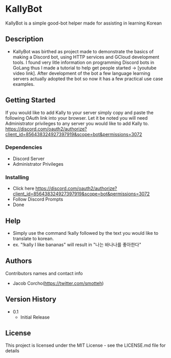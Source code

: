 # KallyBot

 KallyBot is a simple good-bot helper made for assisting in learning Korean

## Description

* KallyBot was birthed as project made to demonstrate the basics of making a Discord bot, using HTTP services and GCloud development tools. I found very litle information on programming Discord bots in GoLang thus I made a tutorial to help get people started -> [youtube video link]. After development of the bot a few language learning servers actually adopted the bot so now it has a few practical use case examples.

## Getting Started

If you would like to add Kally to your server simply copy and paste the following OAuth link into your browser. Let it be noted you will need Administrator privileges to any server you would like to add Kally to. https://discord.com/oauth2/authorize?client_id=856438324927397919&scope=bot&permissions=3072

### Dependencies

* Discord Server
* Administrator Privileges

### Installing

* Click here https://discord.com/oauth2/authorize?client_id=856438324927397919&scope=bot&permissions=3072
* Follow Discord Prompts
* Done


## Help

* Simply use the command !kally followed by the text you would like to translate to korean.
* ex. "!kally I like bananas" will result in "나는 바나나를 좋아한다"

## Authors

Contributors names and contact info

* Jacob Corcho(https://twitter.com/smotteh)

## Version History

* 0.1
    * Initial Release

## License

This project is licensed under the MIT License - see the LICENSE.md file for details

